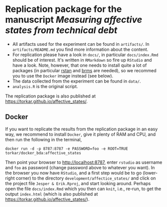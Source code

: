 # Replication package for the manuscript *Measuring affective states from technical debt*

* All artifacts used for the experiment can be found in `artifacts/`. In `artifacts/README.md` you find more information about the content.
* For replication please have a look in `docs/`, in particular `docs/index.Rmd` should be of interest. It's written in `RMarkdown` so fire up `RStudio` and have a look. Note, however, that one needs to install quite a lot of packages (in particular [rstan](https://mc-stan.org/users/interfaces/rstan) and [brms](https://github.com/paul-buerkner/brms) are needed), so we recommed you to use the `Docker` image instead (see below).
* The data collected from the experiment can be found in `data/`.
* `analysis.R` is the original script.

The replication package is also published at <https://torkar.github.io/affective_states/>.

## Docker
If you want to replicate the results from the replication package in an easy way, we recommend to install `Docker`, give it plenty of RAM and CPU, and then run the following in the terminal,

```{bash}
docker run -d -p 8787:8787 -e PASSWORD=foo -e ROOT=TRUE torkar/docker_bda:affective_states
```

Then point your browser to <http://localhost:8787>, enter `rstudio` as username and `foo` as password (change password above to whatever you want). In the browser you now have `RStudio`, and a first step would be to go (lower-right corner) to the directory `development/affectice_states/` and click on the project file `Jesper & Erik.Rproj`, and start looking around. Perhaps open the file `docs/index.Rmd` which you then can `knit`, i.e., re-run, to get the output `index.html` (which is also published at <https://torkar.github.io/affective_states/>).
